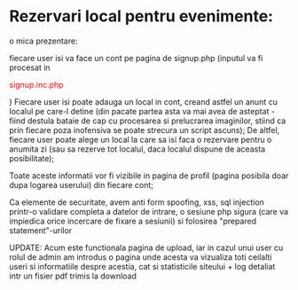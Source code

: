 # Rezervari local pentru evenimente:

o mica prezentare:
<html>
fiecare user isi va face un cont pe pagina de signup.php (inputul va fi procesat in <p style="color: red"> signup.inc.php </p> )
Fiecare user isi poate adauga un local in cont, creand astfel un anunt cu localul pe care-l detine (din pacate partea asta va mai avea de asteptat - fiind destula bataie de cap cu
procesarea si prelucrarea imaginilor, stiind ca prin fiecare poza inofensiva se poate strecura un script ascuns);
De altfel, fiecare user poate alege un local la care sa isi faca o rezervare pentru o anumita zi (sau sa rezerve tot localul, daca localul dispune de aceasta posibilitate);

Toate aceste informatii vor fi vizibile in pagina de profil (pagina posibila doar dupa logarea userului) din fiecare cont;

Ca elemente de securitate, avem anti form spoofing, xss, sql injection printr-o validare completa a datelor de intrare, o sesiune php sigura (care va impiedica orice 
incercare de fixare a sesiunii) si folosirea "prepared statement"-urilor
  
  
  UPDATE:
  Acum este functionala pagina de upload, iar in cazul unui user cu rolul de admin am introdus o pagina unde acesta va vizualiza toti ceilalti useri si informatiile despre acestia, cat si statisticile siteului + log detaliat intr un fisier pdf trimis la download

</html>
